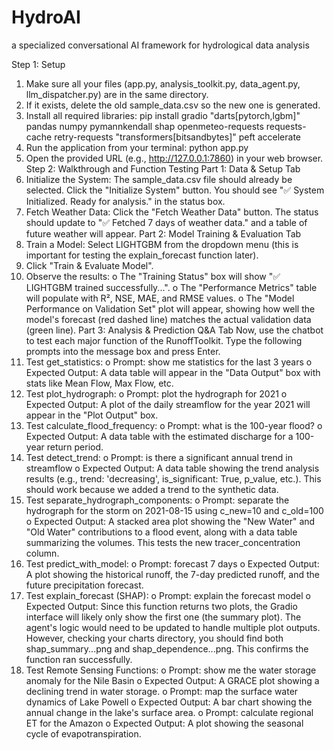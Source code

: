# HydroAI
a specialized conversational AI framework for hydrological data analysis


Step 1: Setup
1.	Make sure all your files (app.py, analysis_toolkit.py, data_agent.py, llm_dispatcher.py) are in the same directory.
2.	If it exists, delete the old sample_data.csv so the new one is generated.
3.	Install all required libraries: pip install gradio "darts[pytorch,lgbm]" pandas numpy pymannkendall shap openmeteo-requests requests-cache retry-requests "transformers[bitsandbytes]" peft accelerate
4.	Run the application from your terminal: python app.py
5.	Open the provided URL (e.g., http://127.0.0.1:7860) in your web browser.
Step 2: Walkthrough and Function Testing
Part 1: Data & Setup Tab
1.	Initialize the System: The sample_data.csv file should already be selected. Click the "Initialize System" button. You should see "✅ System Initialized. Ready for analysis." in the status box.
2.	Fetch Weather Data: Click the "Fetch Weather Data" button. The status should update to "✅ Fetched 7 days of weather data." and a table of future weather will appear.
Part 2: Model Training & Evaluation Tab
1.	Train a Model: Select LIGHTGBM from the dropdown menu (this is important for testing the explain_forecast function later).
2.	Click "Train & Evaluate Model".
3.	Observe the results:
o	The "Training Status" box will show "✅ LIGHTGBM trained successfully...".
o	The "Performance Metrics" table will populate with R², NSE, MAE, and RMSE values.
o	The "Model Performance on Validation Set" plot will appear, showing how well the model's forecast (red dashed line) matches the actual validation data (green line).
Part 3: Analysis & Prediction Q&A Tab
Now, use the chatbot to test each major function of the RunoffToolkit. Type the following prompts into the message box and press Enter.
1.	Test get_statistics:
o	Prompt: show me statistics for the last 3 years
o	Expected Output: A data table will appear in the "Data Output" box with stats like Mean Flow, Max Flow, etc.
2.	Test plot_hydrograph:
o	Prompt: plot the hydrograph for 2021
o	Expected Output: A plot of the daily streamflow for the year 2021 will appear in the "Plot Output" box.
3.	Test calculate_flood_frequency:
o	Prompt: what is the 100-year flood?
o	Expected Output: A data table with the estimated discharge for a 100-year return period.
4.	Test detect_trend:
o	Prompt: is there a significant annual trend in streamflow
o	Expected Output: A data table showing the trend analysis results (e.g., trend: 'decreasing', is_significant: True, p_value, etc.). This should work because we added a trend to the synthetic data.
5.	Test separate_hydrograph_components:
o	Prompt: separate the hydrograph for the storm on 2021-08-15 using c_new=10 and c_old=100
o	Expected Output: A stacked area plot showing the "New Water" and "Old Water" contributions to a flood event, along with a data table summarizing the volumes. This tests the new tracer_concentration column.
6.	Test predict_with_model:
o	Prompt: forecast 7 days
o	Expected Output: A plot showing the historical runoff, the 7-day predicted runoff, and the future precipitation forecast.
7.	Test explain_forecast (SHAP):
o	Prompt: explain the forecast model
o	Expected Output: Since this function returns two plots, the Gradio interface will likely only show the first one (the summary plot). The agent's logic would need to be updated to handle multiple plot outputs. However, checking your charts directory, you should find both shap_summary...png and shap_dependence...png. This confirms the function ran successfully.
8.	Test Remote Sensing Functions:
o	Prompt: show me the water storage anomaly for the Nile Basin
o	Expected Output: A GRACE plot showing a declining trend in water storage.
o	Prompt: map the surface water dynamics of Lake Powell
o	Expected Output: A bar chart showing the annual change in the lake's surface area.
o	Prompt: calculate regional ET for the Amazon
o	Expected Output: A plot showing the seasonal cycle of evapotranspiration.
